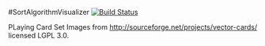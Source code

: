 #SortAlgorithmVisualizer
[![Build Status](https://travis-ci.org/LittleRolf/SortAlgorithmVisualizer.png?branch=master)](https://travis-ci.org/LittleRolf/SortAlgorithmVisualizer)

PLaying Card Set Images from http://sourceforge.net/projects/vector-cards/ licensed LGPL 3.0.
